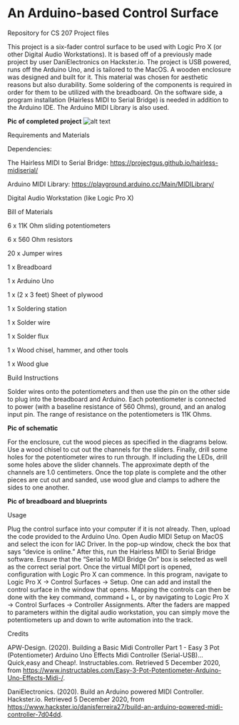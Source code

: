 # An Arduino-based Control Surface
Repository for CS 207 Project files

This project is a six-fader control surface to be used with Logic Pro X (or other Digital Audio Workstations). It is based off of a previously made project by user DaniElectronics on Hackster.io. The project is USB powered, runs off the Arduino Uno, and is tailored to the MacOS. A wooden enclosure was designed and built for it. This material was chosen for aesthetic reasons but also durability. Some soldering of the components is required in order for them to be utilized with the breadboard. On the software side, a program installation (Hairless MIDI to Serial Bridge) is needed in addition to the Arduino IDE. The Arduino MIDI Library is also used. 

**Pic of completed project**
![alt text](https://github.com/AnikaZak/[CS-207-Project/blob/img/Completed-Project.jpg?raw=true)

Requirements and Materials 

Dependencies:

The Hairless MIDI to Serial Bridge: https://projectgus.github.io/hairless-midiserial/

Arduino MIDI Library: https://playground.arduino.cc/Main/MIDILibrary/ 

Digital Audio Workstation (like Logic Pro X)

Bill of Materials

6 x 11K Ohm sliding potentiometers

6 x 560 Ohm resistors 

20 x Jumper wires 

1 x Breadboard 

1 x Arduino Uno

1 x (2 x 3 feet) Sheet of plywood

1 x Soldering station

1 x Solder wire

1 x Solder flux

1 x Wood chisel, hammer, and other tools

1 x Wood glue

Build Instructions 

Solder wires onto the potentiometers and then use the pin on the other side to plug into the breadboard and Arduino. Each potentiometer is connected to power (with a baseline resistance of 560 Ohms), ground, and an analog input pin. The range of resistance on the potentiometers is 11K Ohms. 

**Pic of schematic**

For the enclosure, cut the wood pieces as specified in the diagrams below. Use a wood chisel to cut out the channels for the sliders. Finally, drill some holes for the potentiometer wires to run through. If including the LEDs, drill some holes above the slider channels. The approximate depth of the channels are 1.0 centimeters. Once the top plate is complete and the other pieces are cut out and sanded, use wood glue and clamps to adhere the sides to one another. 

**Pic of breadboard and blueprints**

Usage

Plug the control surface into your computer if it is not already. Then, upload the code provided to the Arduino Uno. Open Audio MIDI Setup on MacOS and select the icon for IAC Driver. In the pop-up window, check the box that says “device is online.” After this, run the Hairless MIDI to Serial Bridge software. Ensure that the “Serial to MIDI Bridge On” box is selected as well as the correct serial port. Once the virtual MIDI port is opened, configuration with Logic Pro X can commence. In this program, navigate to Logic Pro X -> Control Surfaces -> Setup. One can add and install the control surface in the window that opens. Mapping the controls can then be done with the key command, command + L, or by navigating to Logic Pro X -> Control Surfaces -> Controller Assignments. After the faders are mapped to parameters within the digital audio workstation, you can simply move the potentiometers up and down to write automation into the track.   

Credits

APW-Design. (2020). Building a Basic Midi Controller Part 1 - Easy 3 Pot (Potentiometer) Arduino Uno Effects Midi Controller (Serial-USB)... Quick,easy and Cheap!. Instructables.com. Retrieved 5 December 2020, from https://www.instructables.com/Easy-3-Pot-Potentiometer-Arduino-Uno-Effects-Midi-/.

DaniElectronics. (2020). Build an Arduino powered MIDI Controller. Hackster.io. Retrieved 5 December 2020, from https://www.hackster.io/danisferreira27/build-an-arduino-powered-midi-controller-7d04dd.


